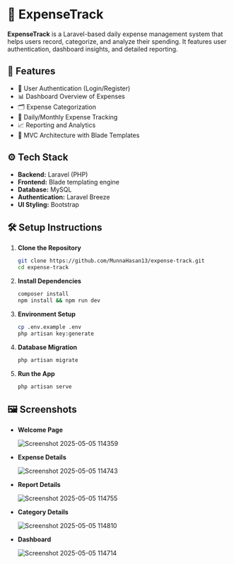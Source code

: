 # 💸 ExpenseTrack

**ExpenseTrack** is a Laravel-based daily expense management system that helps users record, categorize, and analyze their spending. It features user authentication, dashboard insights, and detailed reporting.

## 🚀 Features

- 🔐 User Authentication (Login/Register)
- 📊 Dashboard Overview of Expenses
- 🗂️ Expense Categorization
- 🧾 Daily/Monthly Expense Tracking
- 📈 Reporting and Analytics
- 📂 MVC Architecture with Blade Templates

## ⚙️ Tech Stack

- **Backend:** Laravel (PHP)
- **Frontend:** Blade templating engine
- **Database:** MySQL
- **Authentication:** Laravel Breeze
- **UI Styling:** Bootstrap 

## 🛠️ Setup Instructions

1. **Clone the Repository**
   ```bash
   git clone https://github.com/MunnaHasan13/expense-track.git
   cd expense-track

2. **Install Dependencies**
   ```bash
   composer install
   npm install && npm run dev

3. **Environment Setup**
   ```bash
   cp .env.example .env
   php artisan key:generate

4. **Database Migration**
   ```bash
   php artisan migrate

5. **Run the App**
   ```bash
   php artisan serve

## 🖼️ Screenshots

- **Welcome Page**

  ![Screenshot 2025-05-05 114359](https://github.com/user-attachments/assets/e777ce11-56ba-4184-b318-c6d806922c54)


- **Expense Details**

  ![Screenshot 2025-05-05 114743](https://github.com/user-attachments/assets/3d21d80a-e7ae-46b2-a891-728307c6c43a)


- **Report Details**

  ![Screenshot 2025-05-05 114755](https://github.com/user-attachments/assets/4cfbabde-7a52-48fc-bd72-70842226a4c6)


- **Category Details**

  ![Screenshot 2025-05-05 114810](https://github.com/user-attachments/assets/73d95d41-b04e-4f73-8797-fd482e15c698)


- **Dashboard**

  ![Screenshot 2025-05-05 114714](https://github.com/user-attachments/assets/7150ddaa-7727-478a-baa2-cabb51645b18)






